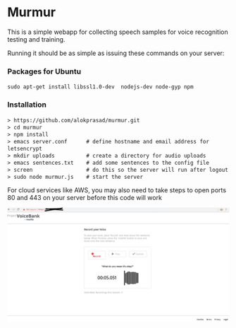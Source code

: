 # Murmur
This is a simple webapp for collecting speech samples for voice
recognition testing and training.

Running it should be as simple as issuing these commands on your
server:

### Packages for Ubuntu
 
 ```
 sudo apt-get install libssl1.0-dev  nodejs-dev node-gyp npm
```

### Installation
```
> https://github.com/alokprasad/murmur.git
> cd murmur
> npm install
> emacs server.conf      # define hostname and email address for letsencrypt
> mkdir uploads          # create a directory for audio uploads
> emacs sentences.txt    # add some sentences to the config file
> screen                 # do this so the server will run after logout
> sudo node murmur.js    # start the server
```

For cloud services like AWS, you may also need to take steps to open
ports 80 and 443 on your server before this code will work

![Alt text](screenshot-voicebank-mozilla2.png?raw=true "Screenshot")

